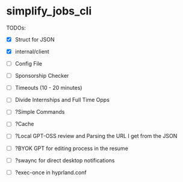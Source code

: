 # simplify_jobs_cli

TODOs:
- [x] Struct for JSON
- [x] internal/client
- [ ] Config File
- [ ] Sponsorship Checker
- [ ] Timeouts (10 - 20 minutes)
- [ ] Divide Internships and Full Time Opps
- [ ] ?Simple Commands
- [ ] ?Cache
- [ ] ?Local GPT-OSS review and Parsing the URL I get from the JSON
- [ ] ?BYOK GPT for editing process in the resume
- [ ] ?swaync for direct desktop notifications
- [ ] ?exec-once in hyprland.conf

